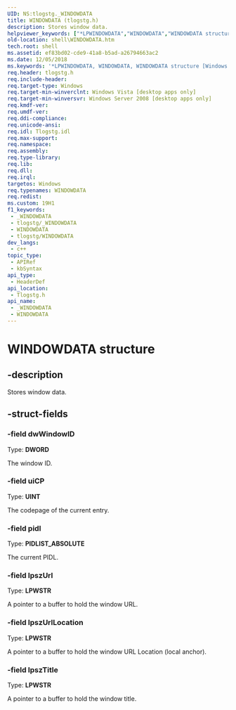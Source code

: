 ```yaml
---
UID: NS:tlogstg._WINDOWDATA
title: WINDOWDATA (tlogstg.h)
description: Stores window data.
helpviewer_keywords: ["*LPWINDOWDATA","WINDOWDATA","WINDOWDATA structure [Windows Shell]","_shell_WINDOWDATA","shell.WINDOWDATA","tlogstg/WINDOWDATA"]
old-location: shell\WINDOWDATA.htm
tech.root: shell
ms.assetid: ef83bd02-cde9-41a8-b5ad-a26794663ac2
ms.date: 12/05/2018
ms.keywords: '*LPWINDOWDATA, WINDOWDATA, WINDOWDATA structure [Windows Shell], _shell_WINDOWDATA, shell.WINDOWDATA, tlogstg/WINDOWDATA'
req.header: tlogstg.h
req.include-header: 
req.target-type: Windows
req.target-min-winverclnt: Windows Vista [desktop apps only]
req.target-min-winversvr: Windows Server 2008 [desktop apps only]
req.kmdf-ver: 
req.umdf-ver: 
req.ddi-compliance: 
req.unicode-ansi: 
req.idl: Tlogstg.idl
req.max-support: 
req.namespace: 
req.assembly: 
req.type-library: 
req.lib: 
req.dll: 
req.irql: 
targetos: Windows
req.typenames: WINDOWDATA
req.redist: 
ms.custom: 19H1
f1_keywords:
 - _WINDOWDATA
 - tlogstg/_WINDOWDATA
 - WINDOWDATA
 - tlogstg/WINDOWDATA
dev_langs:
 - c++
topic_type:
 - APIRef
 - kbSyntax
api_type:
 - HeaderDef
api_location:
 - Tlogstg.h
api_name:
 - _WINDOWDATA
 - WINDOWDATA
---
```


# WINDOWDATA structure


## -description

Stores window data.

## -struct-fields

### -field dwWindowID

Type: <b>DWORD</b>

The window ID.

### -field uiCP

Type: <b>UINT</b>

The codepage of the current entry.

### -field pidl

Type: <b>PIDLIST_ABSOLUTE</b>

The current PIDL.

### -field lpszUrl

Type: <b>LPWSTR</b>

A pointer to a buffer to hold the window URL.

### -field lpszUrlLocation

Type: <b>LPWSTR</b>

A pointer to a buffer to hold the window URL Location (local anchor).

### -field lpszTitle

Type: <b>LPWSTR</b>

A pointer to a buffer to hold the window title.

